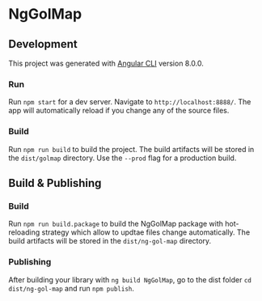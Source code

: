 # NgGolMap 

## Development

This project was generated with [Angular CLI](https://github.com/angular/angular-cli) version 8.0.0.

### Run

Run `npm start` for a dev server. Navigate to `http://localhost:8888/`. The app will automatically reload if you change any of the source files.

### Build

Run `npm run build` to build the project. The build artifacts will be stored in the `dist/golmap` directory. Use the `--prod` flag for a production build.

## Build & Publishing

### Build

Run `npm run build.package` to build the NgGolMap package with hot-reloading strategy which allow to updtae files change automatically. The build artifacts will be stored in the `dist/ng-gol-map` directory.

### Publishing

After building your library with `ng build NgGolMap`, go to the dist folder `cd dist/ng-gol-map` and run `npm publish`.
